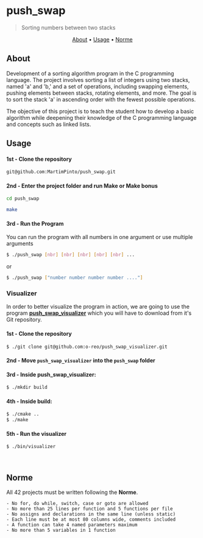 # push_swap
> Sorting numbers between two stacks

</p>
<p align="center">
	<a href="#about">About</a> •
	<a href="#usage">Usage</a> •
	<a href="#norme">Norme</a>
</p>

## About
Development of a sorting algorithm program in the C programming language. The project involves sorting a list of integers using two stacks, named 'a' and 'b,' and a set of operations, including swapping elements, pushing elements between stacks, rotating elements, and more. The goal is to sort the stack 'a' in ascending order with the fewest possible operations.

The objective of this project is to teach the student how to develop a basic algorithm while deepening their knowledge of the C programming language and concepts such as linked lists.

## Usage
#### 1st - Clone the repository
``` bash
git@github.com:MartimPinto/push_swap.git
```
#### 2nd - Enter the project folder and run Make or Make bonus
``` bash
cd push_swap

make
```
#### 3rd - Run the Program
You can run the program with all numbers in one argument or use multiple arguments
```bash
$ ./push_swap [nbr] [nbr] [nbr] [nbr] [nbr] ...
```
or
```bash
$ ./push_swap ["number number number number ...."]
```
### Visualizer
In order to better visualize the program in action, we are going to use the program [**push_swap_visualizer**](https://github.com/o-reo/push_swap_visualizer) which you will have to download from it's Git repository.

#### 1st - Clone the repository
```bash
$ ./git clone git@github.com:o-reo/push_swap_visualizer.git
```
#### 2nd - Move `push_swap_visualizer` into the `push_swap` folder <br>

#### 3rd - Inside push_swap_visualizer:
```bash
$ ./mkdir build
```
#### 4th - Inside build:
```bash
$ ./cmake ..
$ ./make
```
#### 5th - Run the visualizer
```bash
$ ./bin/visualizer
```
<br>

## Norme

All 42 projects must be written following the **Norme**.

	- No for, do while, switch, case or goto are allowed
	- No more than 25 lines per function and 5 functions per file
	- No assigns and declarations in the same line (unless static)
 	- Each line must be at most 80 columns wide, comments included
	- A function can take 4 named parameters maximum
	- No more than 5 variables in 1 function

